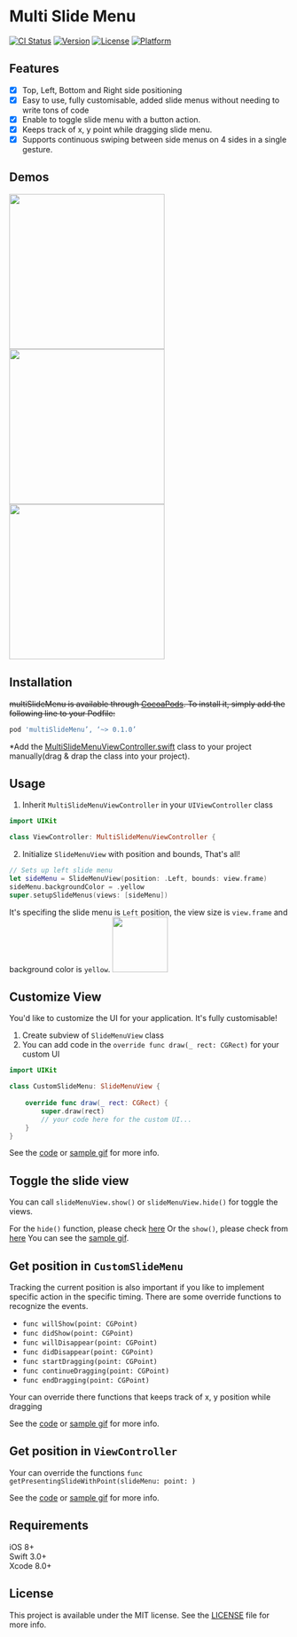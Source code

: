 # Multi Slide Menu

[![CI Status](http://img.shields.io/travis/WataruMaeda/multiSlideMenu.svg?style=flat)](https://travis-ci.org/WataruMaeda/multiSlideMenu)
[![Version](https://img.shields.io/cocoapods/v/multiSlideMenu.svg?style=flat)](http://cocoapods.org/pods/multiSlideMenu)
[![License](https://img.shields.io/cocoapods/l/multiSlideMenu.svg?style=flat)](http://cocoapods.org/pods/multiSlideMenu)
[![Platform](https://img.shields.io/cocoapods/p/multiSlideMenu.svg?style=flat)](http://cocoapods.org/pods/multiSlideMenu)

## Features

- [x] Top, Left, Bottom and Right side positioning
- [x] Easy to use, fully customisable, added slide menus without needing to write tons of code
- [x] Enable to toggle slide menu with a button action.
- [x] Keeps track of x, y point while dragging slide menu.
- [x] Supports continuous swiping between side menus on 4 sides in a single gesture.

## Demos

<img src="https://github.com/WataruMaeda/multiSlideMenu/blob/master/gifs/example1.gif" width="280">  <img src="https://github.com/WataruMaeda/multiSlideMenu/blob/master/gifs/example2.gif" width="280">  <img src="https://github.com/WataruMaeda/multiSlideMenu/blob/master/gifs/example3.gif" width="280">

## Installation

~~multiSlideMenu is available through [CocoaPods](http://cocoapods.org). To install
it, simply add the following line to your Podfile:~~

```ruby
pod 'multiSlideMenu’, ‘~> 0.1.0’
```

*Add the [MultiSlideMenuViewController.swift](https://github.com/WataruMaeda/multiSlideMenu/blob/master/multiSlideMenu/Classes/MultiSlideMenuViewController.swift) class to your project manually(drag & drap the class into your project).

## Usage

 1. Inherit `MultiSlideMenuViewController` in your `UIViewController` class
 
```Swift
import UIKit

class ViewController: MultiSlideMenuViewController {
```

 2. Initialize `SlideMenuView` with position and bounds, That's all!
 
```Swift
// Sets up left slide menu
let sideMenu = SlideMenuView(position: .Left, bounds: view.frame)
sideMenu.backgroundColor = .yellow
super.setupSlideMenus(views: [sideMenu])
```

It's specifing the slide menu is `Left` position, the view size is `view.frame` and background color is `yellow`.
<img src="https://github.com/WataruMaeda/multiSlideMenu/blob/master/gifs/sample.gif" width="100">
 
## Customize View

You'd like to customize the UI for your application. It's fully customisable!

1. Create subview of `SlideMenuView` class  
2. You can add code in the `override func draw(_ rect: CGRect)` for your custom UI

```Swift
import UIKit

class CustomSlideMenu: SlideMenuView {
  
    override func draw(_ rect: CGRect) {
        super.draw(rect)
        // your code here for the custom UI...
    }
}
```
See the [code](https://github.com/WataruMaeda/multiSlideMenu/blob/master/demos/demo1/demo1/CustomSlideMenu.swift#L36L66) or [sample gif](https://github.com/WataruMaeda/multiSlideMenu/blob/master/gifs/example1.gif) for more info.

## Toggle the slide view

You can call `slideMenuView.show()` or `slideMenuView.hide()` for toggle the views.

For the `hide()` function, please check [here](https://github.com/WataruMaeda/multiSlideMenu/blob/master/demos/demo2/demo2/CustomSlideMenu.swift#L71)
Or the `show()`, please check from [here](https://github.com/WataruMaeda/multiSlideMenu/blob/master/demos/demo2/demo2/ViewController.swift#L82) 
You can see the [sample gif](https://github.com/WataruMaeda/multiSlideMenu/blob/master/gifs/example2.gif).

## Get position in `CustomSlideMenu`

Tracking the current position is also important if you like to implement specific action in the specific timing.
There are some override functions to recognize the events.
* `func willShow(point: CGPoint)`
* `func didShow(point: CGPoint)`
* `func willDisappear(point: CGPoint)`
* `func didDisappear(point: CGPoint)`
* `func startDragging(point: CGPoint)`
* `func continueDragging(point: CGPoint)`
* `func endDragging(point: CGPoint)`

Your can override there functions that keeps track of x, y position while dragging

See the [code](https://github.com/WataruMaeda/multiSlideMenu/blob/master/demos/demo2/demo2/CustomSlideMenu.swift#L76#L119) or [sample gif](https://github.com/WataruMaeda/multiSlideMenu/blob/master/gifs/example2.gif) for more info.

## Get position in `ViewController`

Your can override the functions `func getPresentingSlideWithPoint(slideMenu: point: )`
 
 See the [code](https://github.com/WataruMaeda/multiSlideMenu/blob/master/demos/Demo3/Demo3/ViewController.swift#L65) or [sample gif](https://github.com/WataruMaeda/multiSlideMenu/blob/master/gifs/example3.gif) for more info.
 
## Requirements

iOS 8+  
Swift 3.0+  
Xcode 8.0+

## License

This project is available under the MIT license. See the [LICENSE](https://github.com/WataruMaeda/multiSlideMenu/blob/master/LICENSE) file for more info.
